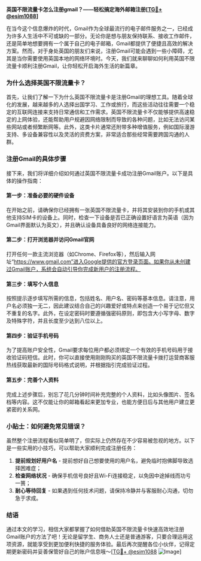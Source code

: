 **英国不限流量卡怎么注册gmail？——轻松搞定海外邮箱注册[[TG💪+ @esim1088](https://t.me/s/esim1088)]**

在当今这个信息爆炸的时代，Gmail作为全球最流行的电子邮件服务之一，已经成为许多人生活中不可或缺的一部分。无论你是想与朋友保持联系、接收工作邮件，还是简单地想要拥有一个属于自己的电子邮箱，Gmail都提供了便捷且高效的解决方案。然而，对于身处英国的朋友们来说，注册Gmail可能会遇到一些小障碍，尤其是当你需要使用英国本地的网络环境时。今天，我们就来聊聊如何利用英国不限流量卡顺利注册Gmail，让你轻松开启海外生活的新篇章。

### 为什么选择英国不限流量卡？

首先，让我们了解一下为什么英国不限流量卡是注册Gmail的理想工具。随着全球化的发展，越来越多的人选择出国学习、工作或旅行，而这些活动往往需要一个稳定的互联网连接来支持日常通信和工作需求。英国不限流量卡不仅能够提供高速稳定的上网体验，还能帮助用户规避因网络限制而导致的各种问题，比如无法访问某些网站或者频繁断网等。此外，这类卡片通常还附带多种增值服务，例如国际漫游支持、多设备兼容性以及灵活的资费方案，非常适合那些经常需要跨国沟通的人群。

### 注册Gmail的具体步骤

接下来，我们将详细介绍如何通过英国不限流量卡成功注册Gmail账户。以下是具体的操作指南：

#### 第一步：准备必要的硬件设备

在开始之前，请确保你已经拥有一张英国不限流量卡，并将其安装到你的手机或其他支持SIM卡的设备上。同时，检查一下设备是否已正确设置好语言为英语（因为Gmail界面默认为英文），并且确认设备具备良好的网络连接能力。

#### 第二步：打开浏览器并访问Gmail官网

打开任何一款主流浏览器（如Chrome、Firefox等），然后输入网址“https://www.gmail.com”进入Google提供的官方登录页面。如果你从未创建过Gmail账户，系统会自动引导你完成新用户的注册流程。

#### 第三步：填写个人信息

按照提示逐步填写所需的信息，包括姓名、用户名、密码等基本信息。请注意，用户名必须独一无二，因此建议结合自己的兴趣爱好或特点来创造一个易于记忆但又不重复的名字。此外，在设定密码时要遵循强密码原则，即包含大小写字母、数字及特殊字符，并且长度至少达到八位以上。

#### 第四步：验证手机号码

为了提高账户安全性，Gmail要求每位用户都必须绑定一个有效的手机号码用于接收验证码短信。此时，你可以直接使用刚刚购买的英国不限流量卡拨打运营商客服热线获取最新的国际号码格式说明，并根据指引完成验证过程。

#### 第五步：完善个人资料

完成上述步骤后，别忘了花几分钟时间补充完整的个人资料，比如头像图片、签名档等内容。这不仅能让你的邮箱看起来更加专业，也能方便日后与其他用户建立更紧密的关系网。

### 小贴士：如何避免常见错误？

虽然整个注册流程看似简单明了，但实际上仍然存在不少容易被忽视的地方。以下是一些实用的小技巧，可以帮助大家顺利完成注册任务：

1. **提前规划好用户名** - 提前想好自己想要使用的用户名，避免临时抱佛脚导致选择困难症；
2. **检查网络状况** - 确保手机信号良好且Wi-Fi连接稳定，以免因中途掉线而功亏一篑；
3. **耐心等待回复** - 如果遇到任何技术问题，请保持冷静并与客服耐心沟通，切勿急于求成。

### 结语

通过本文的学习，相信大家都掌握了如何借助英国不限流量卡快速高效地注册Gmail账户的方法了吧！无论是留学生、商务人士还是普通游客，只要合理运用这项资源，就能享受到更加便利快捷的服务体验。最后再次提醒各位小伙伴，记得定期更新密码并妥善保管好自己的账户信息哦～[[TG💪+ @esim1088](https://t.me/s/esim1088) ![Image](https://i.postimg.cc/4NQfJmqS/Snipaste-2025-05-13-00-14-12.png)]